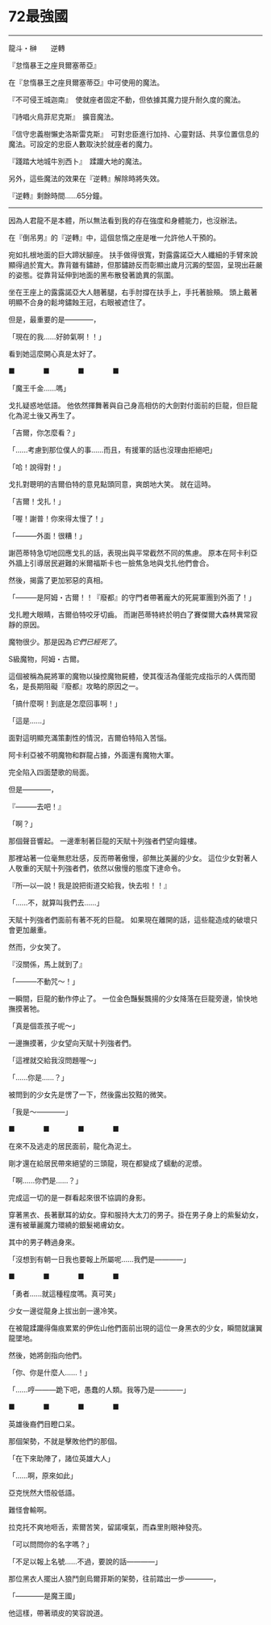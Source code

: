 # 72最強國

---

龍斗・榊　　逆轉

『怠惰暴王之座貝爾塞蒂亞』

在『怠惰暴王之座貝爾塞蒂亞』中可使用的魔法。

『不可侵王城迦南』　使就座者固定不動，但依據其魔力提升耐久度的魔法。

『詩唱火鳥菲尼克斯』　擴音魔法。

『信守忠義樹懶史洛斯雷克斯』　可對忠臣進行加持、心靈對話、共享位置信息的魔法。可設定的忠臣人數取決於就座者的魔力。

『踐踏大地城牛別西卜』　蹂躪大地的魔法。

另外，這些魔法的效果在『逆轉』解除時將失效。

『逆轉』剩餘時間......65分鐘。

---

因為人君龍不是本體，所以無法看到我的存在強度和身體能力，也沒辦法。

在『倒吊男』的『逆轉』中，這個怠惰之座是唯一允許他人干預的。

宛如扎根地面的巨大蹄狀腳座。
扶手做得很寬，對露露諾亞大人纖細的手臂來說顯得過於寬大。靠背雖有鏽跡，但那鏽跡反而彰顯出歲月沉澱的堅固，呈現出莊嚴的姿態。從靠背延伸到地面的黑布散發著詭異的氛圍。

坐在王座上的露露諾亞大人翹著腿，右手肘撐在扶手上，手托著臉頰。
頭上戴著明顯不合身的鬆垮鏽蝕王冠，右眼被遮住了。

但是，最重要的是————，

「現在的我......好帥氣啊！！」

看到她這麼開心真是太好了。

■　　　　■　　　　■　　　　■

「魔王千金......嗎」

戈扎疑惑地低語。
他依然揮舞著與自己身高相仿的大劍對付面前的巨龍，但巨龍化為泥土後又再生了。

「吉爾，你怎麼看？」

「......考慮到那位僕人的事......而且，有援軍的話也沒理由拒絕吧」

「哈！說得對！」

戈扎對聰明的吉爾伯特的意見點頭同意，爽朗地大笑。
就在這時。

「吉爾！戈扎！」

「喔！謝普！你來得太慢了！」

「———外面！很糟！」

謝芭蒂特急切地回應戈扎的話，表現出與平常截然不同的焦慮。
原本在阿卡利亞外牆上引導居民避難的米爾福斯卡也一臉焦急地與戈扎他們會合。

然後，揭露了更加邪惡的真相。

「———是阿姆・古爾！！『廢都』的守門者帶著龐大的死屍軍團到外面了！」

戈扎瞪大眼睛，吉爾伯特咬牙切齒。
而謝芭蒂特終於明白了賽傑爾大森林異常寂靜的原因。

魔物很少。那是因為*它們已經死了*。

S級魔物，阿姆・古爾。

這個被稱為屍將軍的魔物以操控魔物屍體，使其復活為僅能完成指示的人偶而聞名，是長期阻礙『廢都』攻略的原因之一。

「搞什麼啊！到底是怎麼回事啊！」

「這是......」

面對這明顯充滿策劃性的情況，吉爾伯特陷入苦惱。

阿卡利亞被不明魔物和群龍占據，外面還有魔物大軍。

完全陷入四面楚歌的局面。

但是————，

『———去吧！』

「啊？」

那個聲音響起。
一邊牽制著巨龍的天賦十列強者們望向鐘樓。

那裡站著一位毫無悲壯感，反而帶著傲慢，卻無比美麗的少女。
這位少女對著人人敬重的天賦十列強者們，依然以傲慢的態度下達命令。

『所—以—說！我是說把街道交給我，快去啦！！』

「......不，就算叫我們去......」

天賦十列強者們面前有著不死的巨龍。
如果現在離開的話，這些龍造成的破壞只會更加嚴重。

然而，少女笑了。

『沒關係，馬上就到了』

「———不動咒～！」

一瞬間，巨龍的動作停止了。
一位金色豔髮飄揚的少女降落在巨龍旁邊，愉快地撫摸著牠。

「真是個乖孩子呢～」

一邊撫摸著，少女望向天賦十列強者們。

「這裡就交給我沒問題喔～」

「......你是......？」

被問到的少女先是愣了一下，然後露出狡黠的微笑。

「我是～————」

■　　　　■　　　　■　　　　■

在來不及逃走的居民面前，龍化為泥土。

剛才還在給居民帶來絕望的三頭龍，現在都變成了蠕動的泥漿。

「啊......你們是......？」

完成這一切的是一群看起來很不協調的身影。

穿著黑衣、長著獸耳的幼女。穿和服持大太刀的男子。掛在男子身上的紫髮幼女，還有被華麗魔力環繞的銀髮褐膚幼女。

其中的男子轉過身來。

「沒想到有朝一日我也要報上所屬呢......我們是————」

■　　　　■　　　　■　　　　■

「勇者......就這種程度嗎。真可笑」

少女一邊從龍身上拔出劍一邊冷笑。

在被龍蹂躪得傷痕累累的伊佐山他們面前出現的這位一身黑衣的少女，瞬間就讓翼龍墜地。

然後，她將劍指向他們。

「你、你是什麼人......！」

「......哼———跪下吧，愚蠢的人類。我等乃是————」

■　　　　■　　　　■　　　　■

英雄後裔們目瞪口呆。

那個架勢，不就是擊敗他們的那個。

「在下來助陣了，諸位英雄大人」

「......啊，原來如此」

亞克恍然大悟般低語。

難怪會輸啊。

拉克托不爽地咂舌，索爾苦笑，留諾嘆氣，而森里則眼神發亮。

「可以問問你的名字嗎？」

「不足以報上名號......不過，要說的話————」

那位黑衣人擺出人狼鬥劍烏爾菲斯的架勢，往前踏出一步————，

「————是魔王國」

他這樣，帶著頑皮的笑容說道。
